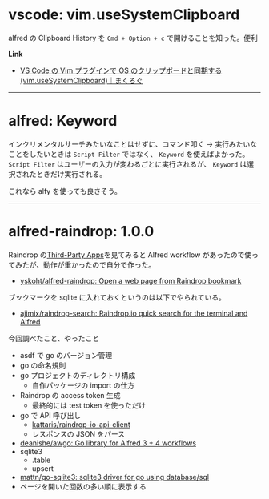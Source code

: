 # vscode: vim.useSystemClipboard

alfred の Clipboard History を `Cmd + Option + c` で開けることを知った。便利

**Link**

- [VS Code の Vim プラグインで OS のクリップボードと同期する \(vim\.useSystemClipboard\)｜まくろぐ](https://maku.blog/p/tb6s2ck/)

---

# alfred: Keyword

インクリメンタルサーチみたいなことはせずに、コマンド叩く → 実行みたいなことをしたいときは
`Script Filter` ではなく、 `Keyword` を使えばよかった。
`Script Filter` はユーザーの入力が変わるごとに実行されるが、 `Keyword` は選択されたときだけ実行される。

これなら alfy を使っても良さそう。

---

# alfred-raindrop: 1.0.0

Raindrop の[Third\-Party Apps](https://help.raindrop.io/third-party-apps/)を見てみると
Alfred workflow があったので使ってみたが、動作が重かったので自分で作った。

- [yskoht/alfred\-raindrop: Open a web page from Raindrop bookmark](https://github.com/yskoht/alfred-raindrop)

ブックマークを sqlite に入れておくというのは以下でやられている。

- [ajimix/raindrop\-search: Raindrop\.io quick search for the terminal and Alfred](https://github.com/ajimix/raindrop-search)

今回調べたこと、やったこと

- asdf で go のバージョン管理
- go の命名規則
- go プロジェクトのディレクトリ構成
  - 自作パッケージの import の仕方
- Raindrop の access token 生成
  - 最終的には test token を使っただけ
- go で API 呼び出し
  - [kattaris/raindrop\-io\-api\-client](https://github.com/kattaris/raindrop-io-api-client)
  - レスポンスの JSON をパース
- [deanishe/awgo: Go library for Alfred 3 \+ 4 workflows](https://github.com/deanishe/awgo)
- sqlite3
  - .table
  - upsert
- [mattn/go\-sqlite3: sqlite3 driver for go using database/sql](https://github.com/mattn/go-sqlite3)
- ページを開いた回数の多い順に表示する

